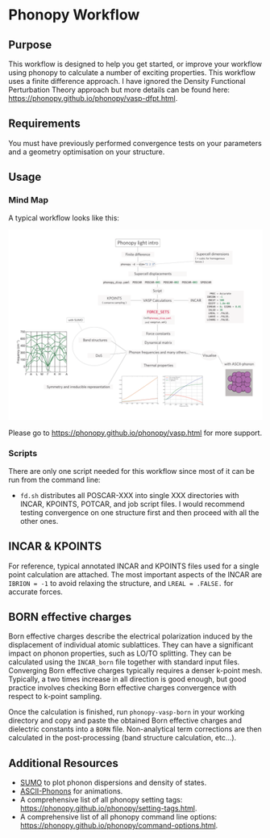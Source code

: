 # Phonopy Workflow
## Purpose
This workflow is designed to help you get started, or improve your workflow using phonopy to calculate a number of exciting properties. This workflow uses a finite difference approach. I have ignored the Density Functional Perturbation Theory approach but more details can be found here: https://phonopy.github.io/phonopy/vasp-dfpt.html.

## Requirements
You must have previously performed convergence tests on your parameters and a geometry optimisation on your structure. 

## Usage 
### Mind Map
A typical workflow looks like this:

![](diagramme_phonopy.png)

Please go to https://phonopy.github.io/phonopy/vasp.html for more support.

### Scripts
There are only one script needed for this workflow since most of it can be run from the command line:
- `fd.sh` distributes all POSCAR-XXX into single XXX directories with INCAR, KPOINTS, POTCAR, and job script files. I would recommend testing convergence on one structure first and then proceed with all the other ones.

## INCAR & KPOINTS
For reference, typical annotated INCAR and KPOINTS files used for a single point calculation are attached. The most important aspects of the INCAR are `IBRION = -1` to avoid relaxing the structure, and `LREAL = .FALSE.` for accurate forces.

## BORN effective charges
Born effective charges describe the electrical polarization induced by the displacement of individual atomic sublattices. They can have a significant impact on phonon properties, such as LO/TO splitting. They can be calculated using the `INCAR_born` file together with standard input files. Converging Born effective charges typically requires a denser k-point mesh. Typically, a two times increase in all direction is good enough, but good practice involves checking Born effective charges convergence with respect to k-point sampling.  

Once the calculation is finished, run `phonopy-vasp-born` in your working directory and copy and paste the obtained Born effective charges and dielectric constants into a `BORN` file. Non-analytical term corrections are then calculated in the post-processing (band structure calculation, etc...). 

## Additional Resources
- [SUMO](https://github.com/ajjackson/sumo) to plot phonon dispersions and density of states.
- [ASCII-Phonons](https://github.com/ajjackson/ascii-phonons) for animations.
- A comprehensive list of all phonopy setting tags: https://phonopy.github.io/phonopy/setting-tags.html.
- A comprehensive list of all phonopy command line options: https://phonopy.github.io/phonopy/command-options.html.
